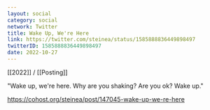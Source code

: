 ```yaml
---
layout: social
category: social
network: Twitter
title: Wake Up, We're Here
link: https://twitter.com/steinea/status/1585888836449898497
twitterID: 1585888836449898497
date: 2022-10-27
---
```


[[2022]] / [[Posting]]

"Wake up, we're here. Why are you shaking? Are you ok? Wake up."

<https://cohost.org/steinea/post/147045-wake-up-we-re-here>
